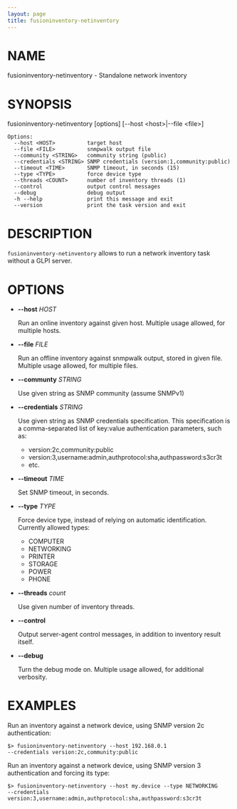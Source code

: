 ```yaml
---
layout: page
title: fusioninventory-netinventory
---
```


# NAME

fusioninventory-netinventory - Standalone network inventory

# SYNOPSIS

fusioninventory-netinventory \[options\] \[--host &lt;host>|--file &lt;file>\]

    Options:
      --host <HOST>          target host
      --file <FILE>          snmpwalk output file
      --community <STRING>   community string (public)
      --credentials <STRING> SNMP credentials (version:1,community:public)
      --timeout <TIME>       SNMP timeout, in seconds (15)
      --type <TYPE>          force device type
      --threads <COUNT>      number of inventory threads (1)
      --control              output control messages
      --debug                debug output
      -h --help              print this message and exit
      --version              print the task version and exit

# DESCRIPTION

`fusioninventory-netinventory` allows to run a network inventory task without
a GLPI server.

# OPTIONS

- **--host** _HOST_

    Run an online inventory against given host. Multiple usage allowed, for
    multiple hosts.

- **--file** _FILE_

    Run an offline inventory against snmpwalk output, stored in given file. 
    Multiple usage allowed, for multiple files.

- **--communty** _STRING_

    Use given string as SNMP community (assume SNMPv1)

- **--credentials** _STRING_

    Use given string as SNMP credentials specification. This specification is a
    comma-separated list of key:value authentication parameters, such as:

    - version:2c,community:public
    - version:3,username:admin,authprotocol:sha,authpassword:s3cr3t
    - etc.

- **--timeout** _TIME_

    Set SNMP timeout, in seconds.

- **--type** _TYPE_

    Force device type, instead of relying on automatic identification. Currently
    allowed types:

    - COMPUTER
    - NETWORKING
    - PRINTER
    - STORAGE
    - POWER
    - PHONE

- **--threads** _count_

    Use given number of inventory threads.

- **--control**

    Output server-agent control messages, in addition to inventory result itself.

- **--debug**

    Turn the debug mode on. Multiple usage allowed, for additional verbosity.

# EXAMPLES

Run an inventory against a network device, using SNMP version 2c authentication:

    $> fusioninventory-netinventory --host 192.168.0.1
    --credentials version:2c,community:public

Run an inventory against a network device, using SNMP version 3 authentication
and forcing its type:

    $> fusioninventory-netinventory --host my.device --type NETWORKING
    --credentials version:3,username:admin,authprotocol:sha,authpassword:s3cr3t
